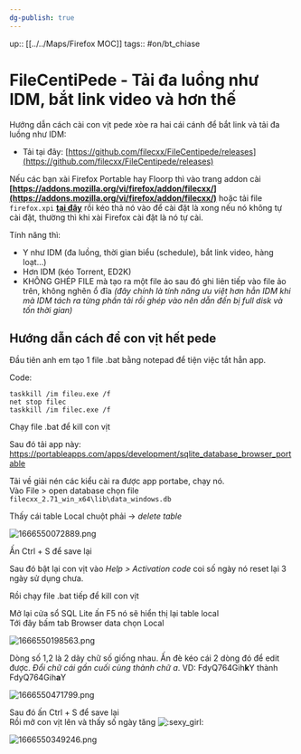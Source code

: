 ```yaml
---
dg-publish: true
---
```

up:: [[../../Maps/Firefox MOC]]
tags:: #on/bt_chiase 

# FileCentiPede - Tải đa luồng như IDM, bắt link video và hơn thế

Hướng dẫn cách cài con vịt pede xòe ra hai cái cánh để bắt link và tải đa luồng như IDM:  
- Tải tại đây: [https://github.com/filecxx/FileCentipede/releases](https://github.com/filecxx/FileCentipede/releases)

Nếu các bạn xài Firefox Portable hay Floorp thì vào trang addon cài **[https://addons.mozilla.org/vi/firefox/addon/filecxx/](https://addons.mozilla.org/vi/firefox/addon/filecxx/)** hoặc tải file `firefox.xpi` [**tại đây**](https://github.com/filecxx/FileCentipede/releases) rồi kéo thả nó vào để cài đặt là xong nếu nó không tự cài đặt, thường thì khi xài Firefox cài đặt là nó tự cài.  
  
Tính năng thì:  
- Y như IDM (đa luồng, thời gian biểu (schedule), bắt link video, hàng loạt...)
- Hơn IDM (kéo Torrent, ED2K)
- KHÔNG GHÉP FILE mà tạo ra một file ảo sau đó ghi liên tiếp vào file ảo trên, không nghẽn ổ đĩa  *(đây chính là tính năng ưu việt hơn hẳn IDM khi mà IDM tách ra từng phần tải rồi ghép vào nên dẫn đến bị full disk và tốn thời gian)*

## Hướng dẫn cách để con vịt hết pede
Đầu tiên anh em tạo 1 file .bat bằng notepad để tiện việc tắt hẳn app.  

Code:

```
taskkill /im fileu.exe /f
net stop filec
taskkill /im filec.exe /f
```

Chạy file .bat để kill con vịt  

Sau đó tải app này: https://portableapps.com/apps/development/sqlite_database_browser_portable

Tải về giải nén các kiểu cài ra được app portabe, chạy nó.  
Vào File > open database chọn file `filecxx_2.71_win_x64\lib\data_windows.db`  

Thấy cái table Local chuột phải -> *delete table*  

![1666550072889.png](https://voz.vn/attachments/1666550072889-png.1456757/ "1666550072889.png")

  
Ấn Ctrl + S để save lại  

Sau đó bật lại con vịt vào *Help > Activation code* coi số ngày nó reset lại 3 ngày sử dụng chưa.  

Rồi chạy file .bat tiếp để kill con vịt  

Mở lại cửa sổ SQL Lite ấn F5 nó sẽ hiển thị lại table local  
Tới đây bấm tab Browser data chọn Local  

![1666550198563.png](https://voz.vn/attachments/1666550198563-png.1456758/ "1666550198563.png")

Dòng số 1,2 là 2 dãy chữ số giống nhau. Ấn đè kéo cái 2 dòng đó để edit được. *Đổi chữ cái gần cuối cùng thành chữ a*. 
VD: FdyQ764Gih**k**Y thành FdyQ764Gih**a**Y  

![1666550471799.png](https://voz.vn/attachments/1666550471799-png.1456764/ "1666550471799.png")

  
Sau đó ấn Ctrl + S để save lại  
Rồi mở con vịt lên và thấy số ngày tăng ![:sexy_girl:](https://statics.voz.tech/styles/next/xenforo/smilies/popopo/sexy_girl.png?v=01 "sexy_girl    :sexy_girl:")  

![1666550349246.png](https://voz.vn/attachments/1666550349246-png.1456763/ "1666550349246.png")